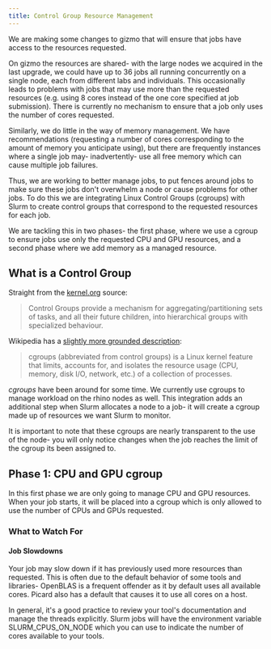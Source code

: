 ```yaml
---
title: Control Group Resource Management
---
```


We are making some changes to gizmo that will ensure that jobs have access to the resources requested.

On gizmo the resources are shared- with the large nodes we acquired in the last upgrade, we could have up to 36 jobs all running concurrently on a single node, each from different labs and individuals. This occasionally leads to problems with jobs that may use more than the requested resources (e.g. using 8 cores instead of the one core specified at job submission).  There is currently no mechanism to ensure that a job only uses the number of cores requested.

Similarly, we do little in the way of memory management.  We have recommendations (requesting a number of cores corresponding to the amount of memory you anticipate using), but there are frequently instances where a single job may- inadvertently- use all free memory which can cause multiple job failures.

Thus, we are working to better manage jobs, to put fences around jobs to make sure these jobs don't overwhelm a node or cause problems for other jobs.  To do this we are integrating Linux Control Groups (cgroups) with Slurm to create control groups that correspond to the requested resources for each job.

We are tackling this in two phases- the first phase, where we use a cgroup to ensure jobs use only the requested CPU and GPU resources, and a second phase where we add memory as a managed resource.

## What is a Control Group

Straight from the [kernel.org](https://www.kernel.org/doc/html/latest/admin-guide/cgroup-v1/cgroups.html) source:

> Control Groups provide a mechanism for aggregating/partitioning sets of tasks, and all their future children, into hierarchical groups with specialized behaviour.

Wikipedia has a [slightly more grounded description](https://en.wikipedia.org/wiki/Cgroups):

> cgroups (abbreviated from control groups) is a Linux kernel feature that limits, accounts for, and isolates the resource usage (CPU, memory, disk I/O, network, etc.) of a collection of processes.

_cgroups_ have been around for some time.  We currently use cgroups to manage workload on the rhino nodes as well.  This integration adds an additional step when Slurm allocates a node to a job- it will create a cgroup made up of resources we want Slurm to monitor.

It is important to note that these cgroups are nearly transparent to the use of the node- you will only notice changes when the job reaches the limit of the cgroup its been assigned to.

## Phase 1: CPU and GPU cgroup

In this first phase we are only going to manage CPU and GPU resources.  When your job starts, it will be placed into a cgroup which is only allowed to use the number of CPUs and GPUs requested.

### What to Watch For

#### Job Slowdowns

Your job may slow down if it has previously used more resources than requested.  This is often due to the default behavior of some tools and libraries- OpenBLAS is a frequent offender as it by default uses all available cores.  Picard also has a default that causes it to use all cores on a host.

In general, it's a good practice to review your tool's documentation and manage the threads explicitly.  Slurm jobs will have the environment variable SLURM_CPUS_ON_NODE which you can use to indicate the number of cores available to your tools.



